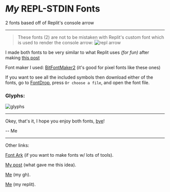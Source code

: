 # *My* REPL-STDIN Fonts
2 fonts based off of Replit's console arrow

---
> These fonts (2) are not to be mistaken with Replit's custom font which is used to render the console arrow: ![repl arrow](https://user-images.githubusercontent.com/64909897/121921413-fba00c00-cd06-11eb-9c89-e13d8b3f9b8f.png)

I made both fonts to be very similar to what Replit uses *(for fun)* after making [this post](https://replit.com/talk/ask/The-console-stdin/141397)

Font maker I used: [BitFontMaker2](https://www.pentacom.jp/pentacom/bitfontmaker2/) (it's good for pixel fonts like these ones)

If you want to see all the included symbols then download either of the fonts, go to [FontDrop](https://fontdrop.info/), press `Or choose a file`, and open the font file.

### Glyphs:
![glyphs](https://user-images.githubusercontent.com/64909897/121923626-1f645180-cd09-11eb-9752-8ed5e6b0d49d.png)

---

Okey, that's it, I hope you enjoy both fonts, [bye](https://github.com/)!

\-\- Me

---

Other links:

[Font Ark](https://fontark.net/) (if you want to make fonts w/ lots of tools).

[My post](https://replit.com/talk/ask/The-console-stdin/141397/) (what gave me this idea).

[Me](https://github.com/theiocoder/) (my gh).

[Me](https://replit.com/@iocoder/) (my replit).
